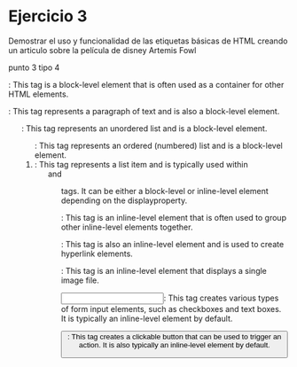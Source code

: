 # Ejercicio 3
Demostrar el uso y funcionalidad de las etiquetas básicas de HTML creando un articulo sobre la película de disney Artemis Fowl
![]()

punto 3 tipo 4
<div>: This tag is a block-level element that is often used as a container for other HTML elements.

<p>: This tag represents a paragraph of text and is also a block-level element.

<ul>: This tag represents an unordered list and is a block-level element.

<ol>: This tag represents an ordered (numbered) list and is a block-level element.

<li>: This tag represents a list item and is typically used within <ul>and <ol> tags. It can be either a block-level or inline-level element depending on the displayproperty.

<span>: This tag is an inline-level element that is often used to group other inline-level elements together.

<a>: This tag is also an inline-level element and is used to create hyperlink elements.

<img>: This tag is an inline-level element that displays a single image file.

<input>: This tag creates various types of form input elements, such as checkboxes and text boxes. It is typically an inline-level element by default.

<button>: This tag creates a clickable button that can be used to trigger an action. It is also typically an inline-level element by default.

